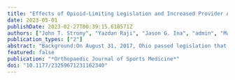 ```yaml
---
title: "Effects of Opioid-Limiting Legislation and Increased Provider Awareness on Postoperative Opioid Use and Complications After Hip Arthroscopy"
date: 2023-05-01
publishDate: 2023-02-27T00:39:15.618571Z
authors: ["John T. Strony", "Yazdan Raji", "Jason G. Ina", "admin", "Mark F. Megerian", "Samuel W. McCollum", "Richard C. Mather",  "Shane J. Nho", "Michael J. Salata"]
publication_types: ["2"]
abstract: "Background:On August 31, 2017, Ohio passed legislation that regulates how opioids can be prescribed postoperatively. Studies have shown that such legislation is successful in reducing the morphine milligram equivalents (MMEs) prescribed after certain orthopaedic procedures.Purpose:(1) To determine if the opioid prescription?limiting legislation in Ohio reduced the cumulative MMEs prescribed after hip arthroscopy without significantly affecting the rates of emergency department (ED) visits, hospital readmissions, and reoperations within 90 days postoperatively, and (2) to assess risk factors associated with increased postoperative opioid dosing.Study Design:Cohort study; Level of evidence, 3.Methods:This study included patients who underwent primary and revision hip arthroscopy at a single institution over a 4-year period. The prelegislation (PRE) and postlegislation (POST) groups were defined as patients who underwent surgery before August 31, 2017, and on/after this date, respectively. The Ohio Automated Rx Reporting System was queried for controlled-substance prescriptions from 30 days preoperatively to 90 days postoperatively, and patient medical records were reviewed to collect demographic, medical, surgical, and readmission data. Inverse probability weighting?adjusted mean treatment effect regression models were used to measure the difference in mean outcomes between the PRE and POST cohorts.Results:A total of 546 patients (228 PRE, 318 POST) were identified. There was a 25\% reduction in the cumulative MMEs prescribed to the POST group as compared with the PRE group during the first 90 days postoperatively (840 vs 1125 MME, respectively; P {$<$} .01). The legislation was associated with a significant decrease in the cumulative MMEs prescribed in the first 90 postoperative days (mean treatment effect = ?280.6; P {$<$} .01), and there were no significant between-group differences in the frequency of ED encounters (8.8\% PRE, 11.6\% POST; P = .32), hospital readmissions (1.3\% PRE, 0.9\% POST; P = .70), or reoperations (0.9\% PRE, 0.6\% POST; P ≥ .99) during this period. Preoperative opioid use was a significant independent risk factor for increased cumulative MMEs in the first 90 days postoperatively (? = 275; P {$<$} .01).Conclusion:Opioid prescription?limiting legislation in Ohio was associated with significant reductions in opioid MMEs dosing in the 90-day period following hip arthroscopy. This legislation had no significant effect on ED utilization, hospital readmissions, or reoperations within the same period. Preoperative opioid use was a significant risk factor for increased MME dosing after hip arthroscopy."
featured: false
publication: "*Orthopaedic Journal of Sports Medicine*"
doi: "10.1177/23259671231162340"
---
```


